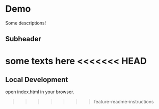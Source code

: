 # Demo

Some descriptions!

## Subheader

some texts here
<<<<<<< HEAD
=======

## Local Development

open index.html in your browser.
>>>>>>> feature-readme-instructions
